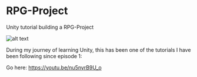 # RPG-Project
Unity tutorial building a RPG-Project

![alt text](http://devassets.com/img/assets/rpg-tutorial-assets/Banner.jpg "RPG Banner")

During my journey of learning Unity, this has been one of the tutorials I have been following since episode 1:

Go here:  https://youtu.be/nu5nyrB9U_o
